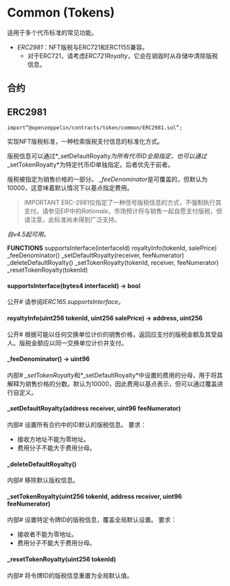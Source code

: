 # Common (Tokens)
适用于多个代币标准的常见功能。

* *ERC2981*：NFT版税与ERC721和ERC1155兼容。
    * 对于ERC721，请考虑*ERC721Royalty*，它会在销毁时从存储中清除版税信息。

## 合约

## ERC2981
```
import“@openzeppelin/contracts/token/common/ERC2981.sol”;
```
实现NFT版税标准，一种检索版税支付信息的标准化方式。

版税信息可以通过*_setDefaultRoyalty*为所有代币ID全局指定，也可以通过*_setTokenRoyalty*为特定代币ID单独指定。后者优先于前者。

版税被指定为销售价格的一部分。 *_feeDenominator*是可覆盖的，但默认为10000，这意味着默认情况下以基点指定费用。

>IMPORTANT
ERC-2981仅指定了一种信号版税信息的方式，不强制执行其支付。请参见EIP中的*Rationale*。市场预计将与销售一起自愿支付版税，但请注意，此标准尚未得到广泛支持。

*自v4.5起可用。*

**FUNCTIONS**
supportsInterface(interfaceId)
royaltyInfo(tokenId, salePrice)
_feeDenominator()
_setDefaultRoyalty(receiver, feeNumerator)
_deleteDefaultRoyalty()
_setTokenRoyalty(tokenId, receiver, feeNumerator)
_resetTokenRoyalty(tokenId)

#### supportsInterface(bytes4 interfaceId) → bool
公开#
请参阅*IERC165.supportsInterface*。

#### royaltyInfo(uint256 tokenId, uint256 salePrice) → address, uint256
公开#
根据可能以任何交换单位计价的销售价格，返回应支付的版税金额及其受益人。版税金额应以同一交换单位计价并支付。

#### _feeDenominator() → uint96
内部#
*_setTokenRoyalty*和*_setDefaultRoyalty*中设置的费用的分母，用于将其解释为销售价格的分数。默认为10000，因此费用以基点表示，但可以通过覆盖进行自定义。

#### _setDefaultRoyalty(address receiver, uint96 feeNumerator)
内部#
设置所有合约中的ID默认的版税信息。
要求：
* 接收方地址不能为零地址。
* 费用分子不能大于费用分母。

#### _deleteDefaultRoyalty()
内部#
移除默认版权信息。

#### _setTokenRoyalty(uint256 tokenId, address receiver, uint96 feeNumerator)
内部#
设置特定令牌ID的版税信息，覆盖全局默认设置。
要求：
* 接收者不能为零地址。
* 费用分子不能大于费用分母。

#### _resetTokenRoyalty(uint256 tokenId)
内部#
将令牌ID的版税信息重置为全局默认值。